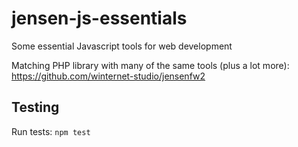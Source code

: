 # jensen-js-essentials

Some essential Javascript tools for web development

Matching PHP library with many of the same tools (plus a lot more): https://github.com/winternet-studio/jensenfw2


## Testing

Run tests: `npm test`
